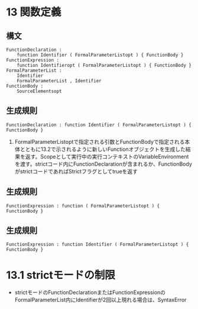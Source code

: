  # 13 関数定義
## 構文

```
FunctionDeclaration :
	function Identifier ( FormalParameterListopt ) { FunctionBody }
FunctionExpression :
	function Identifieropt ( FormalParameterListopt ) { FunctionBody }
FormalParameterList :
	Identifier
	FormalParameterList , Identifier
FunctionBody :
	SourceElementsopt
```

## 生成規則

```
FunctionDeclaration : function Identifier ( FormalParameterListopt ) { FunctionBody }
```

1. FormalParameterListoptで指定される引数とFunctionBodyで指定される本体とともに13.2で示されるように新しいFunctionオブジェクトを生成した結果を返す。Scopeとして実行中の実行コンテキストのVariableEnvironmentを渡す。strictコード内にFunctionDeclarationが含まれるか、FunctionBodyがstrictコードであればStrictフラグとしてtrueを返す

## 生成規則

```
FunctionExpression : function ( FormalParameterListopt ) { FunctionBody }
```

## 生成規則

```
FunctionExpression : function Identifier ( FormalParameterListopt ) { FunctionBody }
```

# 13.1 strictモードの制限

* strictモードのFunctionDeclarationまたはFunctionExpressionのFormalParameterList内にIdentifierが2回以上現れる場合は、SyntaxError

